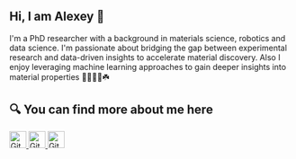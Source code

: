 ## Hi, I am Alexey 👋

I'm a PhD researcher with a background in materials science, robotics and data science. I'm passionate about bridging the gap between experimental research and data-driven insights to accelerate material discovery. Also I enjoy leveraging machine learning approaches to gain deeper insights into material properties 🧪🔬🔋🤖☘️

## 🔍 You can find more about me here

<a href="https://de.linkedin.com/in/alexey-sanin">
  <img src="https://upload.wikimedia.org/wikipedia/commons/c/ca/LinkedIn_logo_initials.png" alt="GitHub" width="30" height="30">
</a>
<a href="https://orcid.org/0000-0003-1796-9224">
  <img src="https://upload.wikimedia.org/wikipedia/commons/0/06/ORCID_iD.svg" alt="GitHub" width="30" height="30">
</a>
<a href="https://www.researchgate.net/profile/Alexey-Sanin">
  <img src="https://upload.wikimedia.org/wikipedia/commons/thumb/5/5e/ResearchGate_icon_SVG.svg/240px-ResearchGate_icon_SVG.svg.png" alt="GitHub" width="30" height="30">
</a>

<!--
**saninalexey/saninalexey** is a ✨ _special_ ✨ repository because its `README.md` (this file) appears on your GitHub profile.

Here are some ideas to get you started:

- 🔭 I’m currently working on ...
- 🌱 I’m currently learning ...
- 👯 I’m looking to collaborate on ...
- 🤔 I’m looking for help with ...
- 💬 Ask me about ...
- 📫 How to reach me: ...
- 😄 Pronouns: ...
- ⚡ Fun fact: ...
-->
